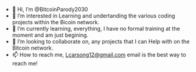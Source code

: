- 👋 Hi, I’m @BitcoinParody2030
- 👀 I’m interested in Learning and undertanding the various coding projects within the Bicoin network.
- 🌱 I’m currently learning, everything, I have no formal training at the moment and am just begining.
- 💞️ I’m looking to collaborate on, any projects that I can Help with on the Bitcoin network.
- 📫 How to reach me, Lcarsong12@gmail.com email is the best way to reach me!
<!---
BitcoinParody2030/BitcoinParody2030 is a ✨ special ✨ repository because its `README.md` (this file) appears on your GitHub profile.
You can click the Preview link to take a look at your changes.
--->
